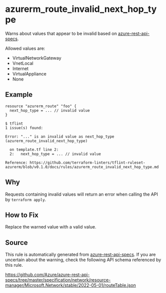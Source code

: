 <!--- This file generated by `tools/apispec-rule-gen/main.go`. DO NOT EDIT --->

# azurerm_route_invalid_next_hop_type

Warns about values that appear to be invalid based on [azure-rest-api-specs](https://github.com/Azure/azure-rest-api-specs).

Allowed values are:
- VirtualNetworkGateway
- VnetLocal
- Internet
- VirtualAppliance
- None

## Example

```hcl
resource "azurerm_route" "foo" {
  next_hop_type = ... // invalid value
}
```

```
$ tflint
1 issue(s) found:

Error: "..." is an invalid value as next_hop_type (azurerm_route_invalid_next_hop_type)

  on template.tf line 2:
  2:   next_hop_type = ... // invalid value

Reference: https://github.com/terraform-linters/tflint-ruleset-azurerm/blob/v0.1.0/docs/rules/azurerm_route_invalid_next_hop_type.md

```

## Why

Requests containing invalid values will return an error when calling the API by `terraform apply`.

## How to Fix

Replace the warned value with a valid value.

## Source

This rule is automatically generated from [azure-rest-api-specs](https://github.com/Azure/azure-rest-api-specs). If you are uncertain about the warning, check the following API schema referenced by this rule.

https://github.com/Azure/azure-rest-api-specs/tree/master/specification/network/resource-manager/Microsoft.Network/stable/2022-05-01/routeTable.json
